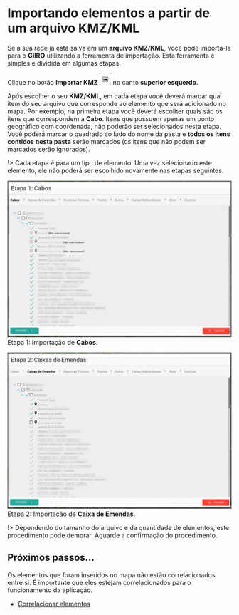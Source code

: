 # Importando elementos a partir de um arquivo KMZ/KML

Se a sua rede já está salva em um **arquivo KMZ/KML**, você pode importá-la para o **GIIRO** utilizando a ferramenta de importação. Esta ferramenta é simples e dividida em algumas etapas.

Clique no botão **Importar KMZ** ![](img/kmz.png) no canto **superior esquerdo**.

Após escolher o seu **KMZ/KML**, em cada etapa você deverá marcar qual item do seu arquivo que corresponde ao elemento que será adicionado no mapa. Por exemplo, na primeira etapa você deverá escolher quais são os itens que correspondem a **Cabo**. Itens que possuem apenas um ponto geográfico com coordenada, não poderão ser selecionados nesta etapa. Você poderá marcar o quadrado ao lado do nome da pasta e **todos os itens contidos nesta pasta** serão marcados (os itens que não podem ser marcados serão ignorados).

!> Cada etapa é para um tipo de elemento. Uma vez selecionado este elemento, ele não poderá ser escolhido novamente nas etapas seguintes.

![Importação KMZ Cabos](img/importacao-kmz-cabo.png "Importação KMZ Cabos")
Etapa 1: Importação de **Cabos**.

![Importação KMZ Caixa Emendas](img/importacao-kmz-caixa.png "Importação KMZ Caixa Emendas")
Etapa 2: Importação de **Caixa de Emendas**.

!> Dependendo do tamanho do arquivo e da quantidade de elementos, este procedimento pode demorar. Aguarde a confirmação do procedimento.

## Próximos passos...

Os elementos que foram inseridos no mapa não estão correlacionados entre si. É importante que eles estejam correlacionados para o funcionamento da aplicação.

* [Correlacionar elementos](primeiros_passos/correlacionar-elementos.md)
